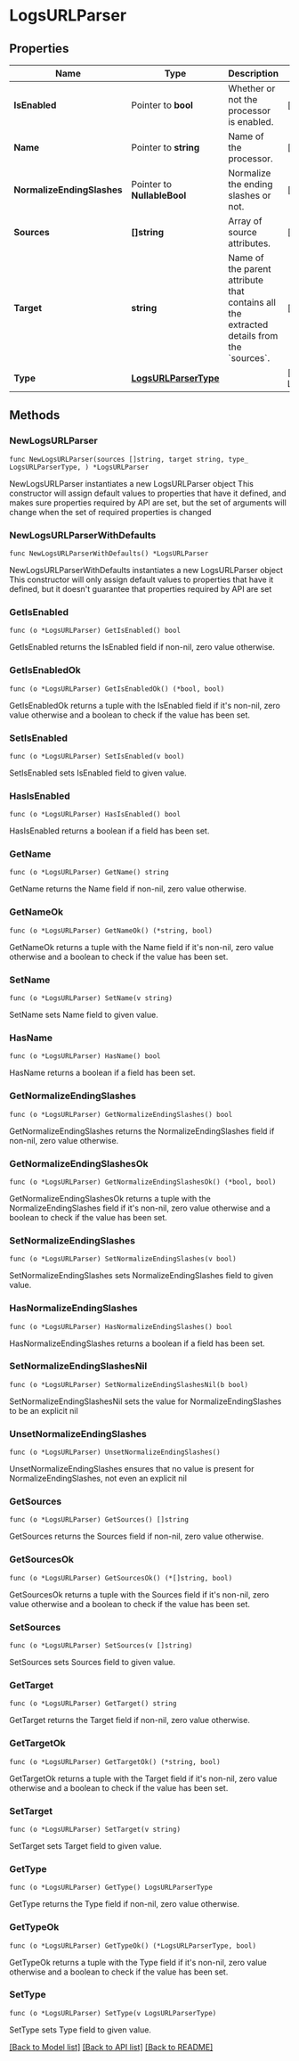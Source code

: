 # LogsURLParser

## Properties

Name | Type | Description | Notes
---- | ---- | ----------- | ------
**IsEnabled** | Pointer to **bool** | Whether or not the processor is enabled. | [optional] [default to false]
**Name** | Pointer to **string** | Name of the processor. | [optional] 
**NormalizeEndingSlashes** | Pointer to **NullableBool** | Normalize the ending slashes or not. | [optional] [default to false]
**Sources** | **[]string** | Array of source attributes. | [default to ["http.url"]]
**Target** | **string** | Name of the parent attribute that contains all the extracted details from the &#x60;sources&#x60;. | [default to "http.url_details"]
**Type** | [**LogsURLParserType**](LogsURLParserType.md) |  | [default to LOGSURLPARSERTYPE_URL_PARSER]

## Methods

### NewLogsURLParser

`func NewLogsURLParser(sources []string, target string, type_ LogsURLParserType, ) *LogsURLParser`

NewLogsURLParser instantiates a new LogsURLParser object
This constructor will assign default values to properties that have it defined,
and makes sure properties required by API are set, but the set of arguments
will change when the set of required properties is changed

### NewLogsURLParserWithDefaults

`func NewLogsURLParserWithDefaults() *LogsURLParser`

NewLogsURLParserWithDefaults instantiates a new LogsURLParser object
This constructor will only assign default values to properties that have it defined,
but it doesn't guarantee that properties required by API are set

### GetIsEnabled

`func (o *LogsURLParser) GetIsEnabled() bool`

GetIsEnabled returns the IsEnabled field if non-nil, zero value otherwise.

### GetIsEnabledOk

`func (o *LogsURLParser) GetIsEnabledOk() (*bool, bool)`

GetIsEnabledOk returns a tuple with the IsEnabled field if it's non-nil, zero value otherwise
and a boolean to check if the value has been set.

### SetIsEnabled

`func (o *LogsURLParser) SetIsEnabled(v bool)`

SetIsEnabled sets IsEnabled field to given value.

### HasIsEnabled

`func (o *LogsURLParser) HasIsEnabled() bool`

HasIsEnabled returns a boolean if a field has been set.

### GetName

`func (o *LogsURLParser) GetName() string`

GetName returns the Name field if non-nil, zero value otherwise.

### GetNameOk

`func (o *LogsURLParser) GetNameOk() (*string, bool)`

GetNameOk returns a tuple with the Name field if it's non-nil, zero value otherwise
and a boolean to check if the value has been set.

### SetName

`func (o *LogsURLParser) SetName(v string)`

SetName sets Name field to given value.

### HasName

`func (o *LogsURLParser) HasName() bool`

HasName returns a boolean if a field has been set.

### GetNormalizeEndingSlashes

`func (o *LogsURLParser) GetNormalizeEndingSlashes() bool`

GetNormalizeEndingSlashes returns the NormalizeEndingSlashes field if non-nil, zero value otherwise.

### GetNormalizeEndingSlashesOk

`func (o *LogsURLParser) GetNormalizeEndingSlashesOk() (*bool, bool)`

GetNormalizeEndingSlashesOk returns a tuple with the NormalizeEndingSlashes field if it's non-nil, zero value otherwise
and a boolean to check if the value has been set.

### SetNormalizeEndingSlashes

`func (o *LogsURLParser) SetNormalizeEndingSlashes(v bool)`

SetNormalizeEndingSlashes sets NormalizeEndingSlashes field to given value.

### HasNormalizeEndingSlashes

`func (o *LogsURLParser) HasNormalizeEndingSlashes() bool`

HasNormalizeEndingSlashes returns a boolean if a field has been set.

### SetNormalizeEndingSlashesNil

`func (o *LogsURLParser) SetNormalizeEndingSlashesNil(b bool)`

 SetNormalizeEndingSlashesNil sets the value for NormalizeEndingSlashes to be an explicit nil

### UnsetNormalizeEndingSlashes
`func (o *LogsURLParser) UnsetNormalizeEndingSlashes()`

UnsetNormalizeEndingSlashes ensures that no value is present for NormalizeEndingSlashes, not even an explicit nil
### GetSources

`func (o *LogsURLParser) GetSources() []string`

GetSources returns the Sources field if non-nil, zero value otherwise.

### GetSourcesOk

`func (o *LogsURLParser) GetSourcesOk() (*[]string, bool)`

GetSourcesOk returns a tuple with the Sources field if it's non-nil, zero value otherwise
and a boolean to check if the value has been set.

### SetSources

`func (o *LogsURLParser) SetSources(v []string)`

SetSources sets Sources field to given value.


### GetTarget

`func (o *LogsURLParser) GetTarget() string`

GetTarget returns the Target field if non-nil, zero value otherwise.

### GetTargetOk

`func (o *LogsURLParser) GetTargetOk() (*string, bool)`

GetTargetOk returns a tuple with the Target field if it's non-nil, zero value otherwise
and a boolean to check if the value has been set.

### SetTarget

`func (o *LogsURLParser) SetTarget(v string)`

SetTarget sets Target field to given value.


### GetType

`func (o *LogsURLParser) GetType() LogsURLParserType`

GetType returns the Type field if non-nil, zero value otherwise.

### GetTypeOk

`func (o *LogsURLParser) GetTypeOk() (*LogsURLParserType, bool)`

GetTypeOk returns a tuple with the Type field if it's non-nil, zero value otherwise
and a boolean to check if the value has been set.

### SetType

`func (o *LogsURLParser) SetType(v LogsURLParserType)`

SetType sets Type field to given value.



[[Back to Model list]](../README.md#documentation-for-models) [[Back to API list]](../README.md#documentation-for-api-endpoints) [[Back to README]](../README.md)


